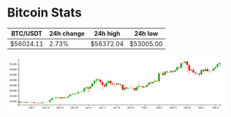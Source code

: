# Bitcoin Stats

BTC/USDT|24h change|24h high|24h low|
|---|---|---|---|
|$56024.11|2.73%|$56372.04|$53005.00|

<img src="./chart.svg">
